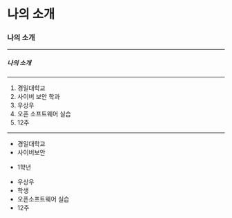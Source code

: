 # 나의 소개
### 나의 소개
---
##### 나의 소개
***
1. 경일대학교
2. 사이버 보안 학과
3. 우상우
4. 오픈 소프트웨어 실습 
5. 12주

***

- 경일대학교
- 사이버보안
 * 1학년
- 우상우
- 학생
- 오픈소프트웨어 실습
- 12주
